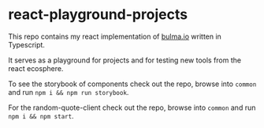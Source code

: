 # react-playground-projects
This repo contains my react implementation of [bulma.io](bulma.io) written in Typescript.

It serves as a playground for projects and for testing new tools from the react ecosphere.

To see the storybook of components check out the repo, browse into `common` and run `npm i && npm run storybook`.

For the random-quote-client check out the repo, browse into `common` and run `npm i && npm start`.
